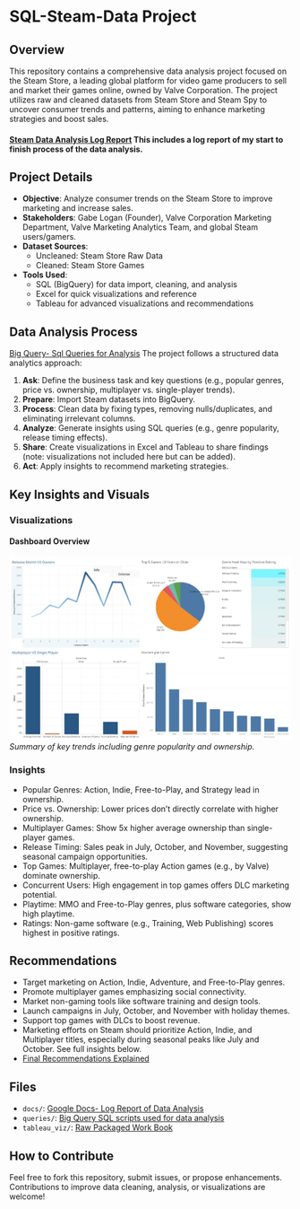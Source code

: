 # SQL-Steam-Data Project

## Overview
This repository contains a comprehensive data analysis project focused on the Steam Store, a leading global platform for video game producers to sell and market their games online, owned by Valve Corporation. The project utilizes raw and cleaned datasets from Steam Store and Steam Spy to uncover consumer trends and patterns, aiming to enhance marketing strategies and boost sales.

#### [Steam Data Analysis Log Report](docs/Steam%20Store%20Log%20Report_%2007_21_2025.pdf) This includes a log report of my start to finish process of the data analysis.

## Project Details
- **Objective**: Analyze consumer trends on the Steam Store to improve marketing and increase sales.
- **Stakeholders**: Gabe Logan (Founder), Valve Corporation Marketing Department, Valve Marketing Analytics Team, and global Steam users/gamers.
- **Dataset Sources**:
  - Uncleaned: Steam Store Raw Data
  - Cleaned: Steam Store Games
- **Tools Used**:
  - SQL (BigQuery) for data import, cleaning, and analysis
  - Excel for quick visualizations and reference
  - Tableau for advanced visualizations and recommendations

## Data Analysis Process
[Big Query- Sql Queries for Analysis](queries/Steam_Store_Data_Analysis_Query.sql)
The project follows a structured data analytics approach:
1. **Ask**: Define the business task and key questions (e.g., popular genres, price vs. ownership, multiplayer vs. single-player trends).
2. **Prepare**: Import Steam datasets into BigQuery.
3. **Process**: Clean data by fixing types, removing nulls/duplicates, and eliminating irrelevant columns.
4. **Analyze**: Generate insights using SQL queries (e.g., genre popularity, release timing effects).
5. **Share**: Create visualizations in Excel and Tableau to share findings (note: visualizations not included here but can be added).
6. **Act**: Apply insights to recommend marketing strategies.

## Key Insights and Visuals
### Visualizations
#### Dashboard Overview
![Steam Dashboard](tableau_viz/Steam-Store-Dash-Board.png)
*Summary of key trends including genre popularity and ownership.*

### Insights
- Popular Genres: Action, Indie, Free-to-Play, and Strategy lead in ownership.
- Price vs. Ownership: Lower prices don’t directly correlate with higher ownership.
- Multiplayer Games: Show 5x higher average ownership than single-player games.
- Release Timing: Sales peak in July, October, and November, suggesting seasonal campaign opportunities.
- Top Games: Multiplayer, free-to-play Action games (e.g., by Valve) dominate ownership.
- Concurrent Users: High engagement in top games offers DLC marketing potential.
- Playtime: MMO and Free-to-Play genres, plus software categories, show high playtime.
- Ratings: Non-game software (e.g., Training, Web Publishing) scores highest in positive ratings.

## Recommendations
- Target marketing on Action, Indie, Adventure, and Free-to-Play genres.
- Promote multiplayer games emphasizing social connectivity.
- Market non-gaming tools like software training and design tools.
- Launch campaigns in July, October, and November with holiday themes.
- Support top games with DLCs to boost revenue.
- Marketing efforts on Steam should prioritize Action, Indie, and Multiplayer titles, especially during seasonal peaks like July and October. See full insights below.
- [Final Recommendations Explained](docs/Steam_Data_Analysis_Final_Thoughts.pdf)



## Files
- `docs/`: [Google Docs- Log Report of Data Analysis](docs/Steam%20Store%20Log%20Report_%2007_21_2025.pdf)
- `queries/`: [Big Query SQL scripts used for data analysis](queries/Steam_Store_Data_Analysis_Query.sql)
- `tableau_viz/`: [Raw Packaged Work Book](tableau_viz/Steam%20Store%20DashBoard.twbx)

## How to Contribute
Feel free to fork this repository, submit issues, or propose enhancements. Contributions to improve data cleaning, analysis, or visualizations are welcome!
